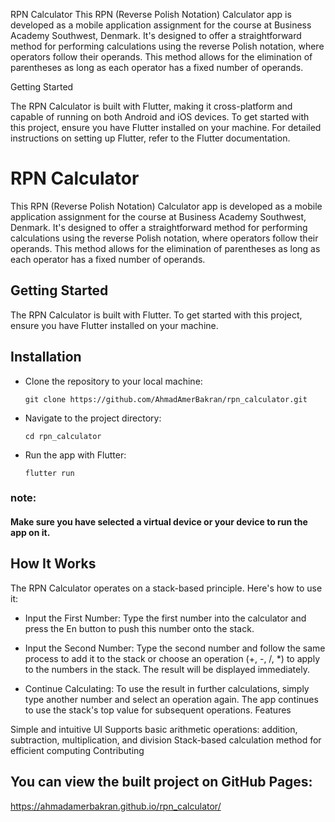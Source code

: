RPN Calculator
This RPN (Reverse Polish Notation) Calculator app is developed as a mobile application assignment for the course at Business Academy Southwest, Denmark. It's designed to offer a straightforward method for performing calculations using the reverse Polish notation, where operators follow their operands. This method allows for the elimination of parentheses as long as each operator has a fixed number of operands.

Getting Started

The RPN Calculator is built with Flutter, making it cross-platform and capable of running on both Android and iOS devices. To get started with this project, ensure you have Flutter installed on your machine. For detailed instructions on setting up Flutter, refer to the Flutter documentation.


# RPN Calculator

This RPN (Reverse Polish Notation) Calculator app is developed as a mobile application assignment for the course at Business Academy Southwest, Denmark. It's designed to offer a straightforward method for performing calculations using the reverse Polish notation, where operators follow their operands. This method allows for the elimination of parentheses as long as each operator has a fixed number of operands.

## Getting Started

The RPN Calculator is built with Flutter. To get started with this project, ensure you have Flutter installed on your machine.

## Installation

* Clone the repository to your local machine:

  ```git clone https://github.com/AhmadAmerBakran/rpn_calculator.git```

* Navigate to the project directory:

  ```cd rpn_calculator```

* Run the app with Flutter:

  ```flutter run```

### note:

#### Make sure you have selected a virtual device or your device to run the app on it.


## How It Works

The RPN Calculator operates on a stack-based principle. Here's how to use it:

- Input the First Number: Type the first number into the calculator and press the En button to push this number onto the stack.

- Input the Second Number: Type the second number and follow the same process to add it to the stack or choose an operation (+, -, /, *) to apply to the numbers in the stack. The result will be displayed immediately.

- Continue Calculating: To use the result in further calculations, simply type another number and select an operation again. The app continues to use the stack's top value for subsequent operations.
  Features

Simple and intuitive UI
Supports basic arithmetic operations: addition, subtraction, multiplication, and division
Stack-based calculation method for efficient computing
Contributing

## You can view the built project on GitHub Pages:
https://ahmadamerbakran.github.io/rpn_calculator/

